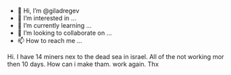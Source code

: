 - 👋 Hi, I’m @giladregev
- 👀 I’m interested in ...
- 🌱 I’m currently learning ...
- 💞️ I’m looking to collaborate on ...
- 📫 How to reach me ...

<!---
giladregev/giladregev is a ✨ special ✨ repository because its `README.md` (this file) appears on your GitHub profile.
You can click the Preview link to take a look at your changes.
--->
Hi.  I have 14 miners nex to the dead sea in israel. All of the not working mor then 10 days.
How can i make tham. work again.
Thx
